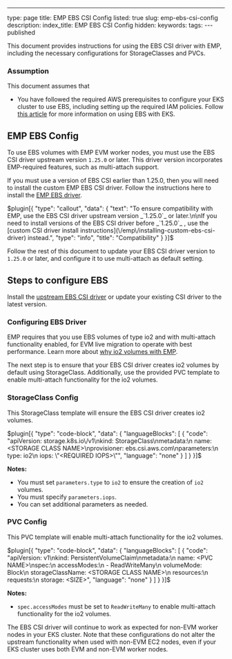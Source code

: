 ---
type: page
title: EMP EBS CSI Config
listed: true
slug: emp-ebs-csi-config
description: 
index_title: EMP EBS CSI Config
hidden: 
keywords: 
tags: 
---published

This document provides instructions for using the EBS CSI driver with EMP, including the necessary configurations for StorageClasses and PVCs.

### Assumption

This document assumes that

- You have followed the required AWS prerequisites to configure your EKS cluster to use EBS, including setting up the required IAM policies. Follow [this article](https://docs.aws.amazon.com/eks/latest/userguide/ebs-csi.html) for more information on using EBS with EKS.

## EMP EBS Config

To use EBS volumes with EMP EVM worker nodes, you must use the EBS CSI driver upstream version `1.25.0` or later. This driver version incorporates EMP-required features, such as multi-attach support. 

If you must use a version of EBS CSI earlier than 1.25.0, then you will need to install the custom EMP EBS CSI driver. Follow the instructions here to install the [EMP EBS driver](/emp/installing-custom-ebs-csi-driver). 

$plugin[{
    "type": "callout",
    "data": {
        "text": "To ensure compatibility with EMP, use the EBS CSI driver upstream version _`1.25.0`_  or later.\n\nIf you need to install versions of the EBS CSI driver before _`1.25.0`_ , use the [custom CSI driver install instructions](\/emp\/installing-custom-ebs-csi-driver) instead.",
        "type": "info",
        "title": "Compatibility"
    }
}]$

Follow the rest of this document to update your EBS CSI driver version to `1.25.0` or later, and configure it to use multi-attach as default setting.

## Steps to configure EBS

Install the [upstream EBS CSI driver](https://github.com/kubernetes-sigs/aws-ebs-csi-driver/blob/master/docs/install.md) or update your existing CSI driver to the latest version. 

### Configuring EBS Driver

EMP requires that you use EBS volumes of type io2 and with multi-attach functionality enabled, for EVM live migration to operate with best performance. Learn more about [why io2 volumes with EMP](/emp/io2-migration-guide-for-emp).

The next step is to ensure that your EBS CSI driver creates io2 volumes by default using StorageClass. Additionally, use the provided PVC template to enable multi-attach functionality for the io2 volumes.

### StorageClass Config

This StorageClass template will ensure the EBS CSI driver creates io2 volumes.

$plugin[{
    "type": "code-block",
    "data": {
        "languageBlocks": [
            {
                "code": "apiVersion: storage.k8s.io\/v1\nkind: StorageClass\nmetadata:\n  name: <STORAGE CLASS NAME>\nprovisioner: ebs.csi.aws.com\nparameters:\n  type: io2\n  iops: \"<REQUIRED IOPS>\"",
                "language": "none"
            }
        ]
    }
}]$

**Notes:**

- You must set `parameters.type`  to `io2`  to ensure the creation of `io2` volumes.
- You must specify `parameters.iops`.
- You can set additional parameters as needed.

### PVC Config

This PVC template will enable multi-attach functionality for the io2 volumes.

$plugin[{
    "type": "code-block",
    "data": {
        "languageBlocks": [
            {
                "code": "apiVersion: v1\nkind: PersistentVolumeClaim\nmetadata:\n  name: <PVC NAME>\nspec:\n  accessModes:\n    - ReadWriteMany\n  volumeMode: Block\n  storageClassName: <STORAGE CLASS NAME>\n  resources:\n    requests:\n      storage: <SIZE>",
                "language": "none"
            }
        ]
    }
}]$

**Notes:**

- `spec.accessModes` must be set to `ReadWriteMany` to enable multi-attach functionality for the io2 volumes.

The EBS CSI driver will continue to work as expected for non-EVM worker nodes in your EKS cluster. Note that these configurations do not alter the upstream functionality when used with non-EVM EC2 nodes, even if your EKS cluster uses both EVM and non-EVM worker nodes.

